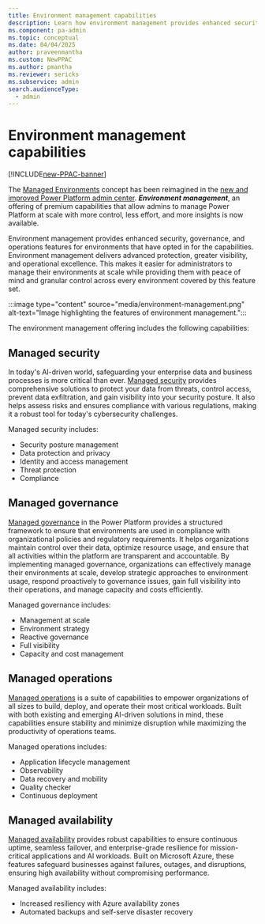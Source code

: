 ```yaml
---
title: Environment management capabilities
description: Learn how environment management provides enhanced security, governance, and operations capabilities for environments that have opted in for the capabilities.
ms.component: pa-admin
ms.topic: conceptual
ms.date: 04/04/2025
author: praveenmantha
ms.custom: NewPPAC
ms.author: pmantha 
ms.reviewer: sericks
ms.subservice: admin
search.audienceType: 
  - admin
---
```


# Environment management capabilities
[!INCLUDE[new-PPAC-banner](~/includes/new-PPAC-banner.md)]

The [Managed Environments](managed-environment-overview.md) concept has been reimagined in the [new and improved Power Platform admin center](new-admin-center.md). _**Environment management**_, an offering of premium capabilities that allow admins to manage Power Platform at scale with more control, less effort, and more insights is now available.

Environment management provides enhanced security, governance, and operations features for environments that have opted in for the capabilities. Environment management delivers advanced protection, greater visibility, and operational excellence. This makes it easier for administrators to manage their environments at scale while providing them with peace of mind and granular control across every environment covered by this feature set.

:::image type="content" source="media/environment-management.png" alt-text="Image highlighting the features of environment management.":::

The environment management offering includes the following capabilities:

## Managed security

In today's AI-driven world, safeguarding your enterprise data and business processes is more critical than ever. [Managed security](security/managed-security.md) provides comprehensive solutions to protect your data from threats, control access, prevent data exfiltration, and gain visibility into your security posture. It also helps assess risks and ensures compliance with various regulations, making it a robust tool for today's cybersecurity challenges.

Managed security includes:

- Security posture management
- Data protection and privacy
- Identity and access management
- Threat protection
- Compliance

## Managed governance

[Managed governance](managed-governance.md) in the Power Platform provides a structured framework to ensure that environments are used in compliance with organizational policies and regulatory requirements. It helps organizations maintain control over their data, optimize resource usage, and ensure that all activities within the platform are transparent and accountable. By implementing managed governance, organizations can effectively manage their environments at scale, develop strategic approaches to environment usage, respond proactively to governance issues, gain full visibility into their operations, and manage capacity and costs efficiently.

Managed governance includes:

- Management at scale
- Environment strategy
- Reactive governance
- Full visibility
- Capacity and cost management

## Managed operations

[Managed operations](operations/overview.md) is a suite of capabilities to empower organizations of all sizes to build, deploy, and operate their most critical workloads. Built with both existing and emerging AI-driven solutions in mind, these capabilities ensure stability and minimize disruption while maximizing the productivity of operations teams.

Managed operations includes:

- Application lifecycle management
- Observability
- Data recovery and mobility
- Quality checker
- Continuous deployment

## Managed availability

[Managed availability](managed-availability.md) provides robust capabilities to ensure continuous uptime, seamless failover, and enterprise-grade resilience for mission-critical applications and AI workloads. Built on Microsoft Azure, these features safeguard businesses against failures, outages, and disruptions, ensuring high availability without compromising performance.

Managed availability includes:

- Increased resiliency with Azure availability zones
- Automated backups and self-serve disaster recovery

  



